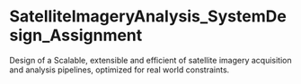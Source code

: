 # SatelliteImageryAnalysis_SystemDesign_Assignment
Design of a Scalable, extensible and efficient of satellite imagery acquisition and analysis pipelines, optimized for real world constraints.

